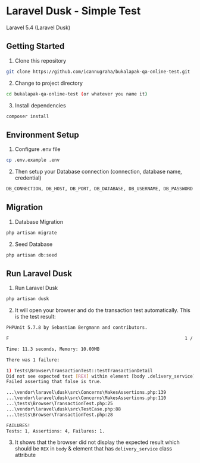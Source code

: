 # Laravel Dusk - Simple Test

Laravel 5.4 (Laravel Dusk)


## Getting Started

1. Clone this repository
```bash
git clone https://github.com/icannugraha/bukalapak-qa-online-test.git
```

2. Change to project directory
```bash
cd bukalapak-qa-online-test (or whatever you name it)
```

3. Install dependencies
```bash
composer install
```

## Environment Setup

1. Configure .env file
```bash
cp .env.example .env
```

2. Then setup your Database connection (connection, database name, credential)
```bash
DB_CONNECTION, DB_HOST, DB_PORT, DB_DATABASE, DB_USERNAME, DB_PASSWORD
```

## Migration

1. Database Migration
```bash
php artisan migrate
```
2. Seed Database
```bash
php artisan db:seed
```

## Run Laravel Dusk

1. Run Laravel Dusk
```bash
php artisan dusk
```

2. It will open your browser and do the transaction test automatically. This is the test result:
```bash
PHPUnit 5.7.8 by Sebastian Bergmann and contributors.

F                                                                  1 / 1 (100%)

Time: 11.3 seconds, Memory: 10.00MB

There was 1 failure:

1) Tests\Browser\TransactionTest::testTransactionDetail
Did not see expected text [REX] within element [body .delivery_service].
Failed asserting that false is true.

...\vendor\laravel\dusk\src\Concerns\MakesAssertions.php:139
...\vendor\laravel\dusk\src\Concerns\MakesAssertions.php:110
...\tests\Browser\TransactionTest.php:25
...\vendor\laravel\dusk\src\TestCase.php:88
...\tests\Browser\TransactionTest.php:28

FAILURES!
Tests: 1, Assertions: 4, Failures: 1.

```

3. It shows that the browser did not display the expected result which should be ` REX ` in `body` & element that has `delivery_service` class attribute
